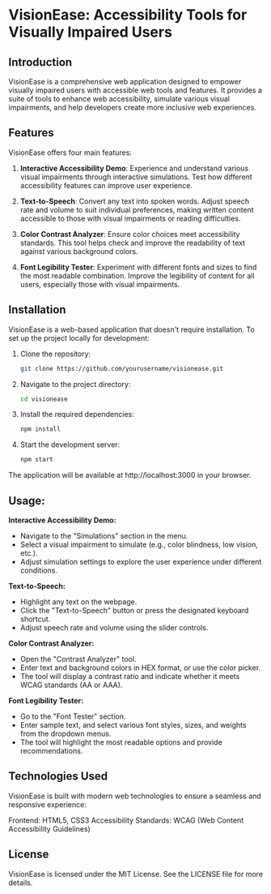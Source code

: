 # VisionEase: Accessibility Tools for Visually Impaired Users

## Introduction

VisionEase is a comprehensive web application designed to empower visually impaired users with accessible web tools and features. It provides a suite of tools to enhance web accessibility, simulate various visual impairments, and help developers create more inclusive web experiences.

## Features

VisionEase offers four main features:

1. **Interactive Accessibility Demo**: Experience and understand various visual impairments through interactive simulations. Test how different accessibility features can improve user experience.

2. **Text-to-Speech**: Convert any text into spoken words. Adjust speech rate and volume to suit individual preferences, making written content accessible to those with visual impairments or reading difficulties.

3. **Color Contrast Analyzer**: Ensure color choices meet accessibility standards. This tool helps check and improve the readability of text against various background colors.

4. **Font Legibility Tester**: Experiment with different fonts and sizes to find the most readable combination. Improve the legibility of content for all users, especially those with visual impairments.

## Installation

VisionEase is a web-based application that doesn't require installation. To set up the project locally for development:

1. Clone the repository:
   ```bash
   git clone https://github.com/yourusername/visionease.git

2. Navigate to the project directory:
   ```bash
   cd visionease

3. Install the required dependencies:
   ```bash
   npm install

4. Start the development server:
   ```bash
   npm start

The application will be available at http://localhost:3000 in your browser.

## Usage:
**Interactive Accessibility Demo:**
- Navigate to the "Simulations" section in the menu.
- Select a visual impairment to simulate (e.g., color blindness, low vision, etc.).
- Adjust simulation settings to explore the user experience under different conditions.

**Text-to-Speech:**
- Highlight any text on the webpage.
- Click the "Text-to-Speech" button or press the designated keyboard shortcut.
- Adjust speech rate and volume using the slider controls.

**Color Contrast Analyzer:**
- Open the "Contrast Analyzer" tool.
- Enter text and background colors in HEX format, or use the color picker.
- The tool will display a contrast ratio and indicate whether it meets WCAG standards (AA or AAA).

**Font Legibility Tester:**
- Go to the "Font Tester" section.
- Enter sample text, and select various font styles, sizes, and weights from the dropdown menus.
- The tool will highlight the most readable options and provide recommendations.

## Technologies Used
VisionEase is built with modern web technologies to ensure a seamless and responsive experience:

Frontend: HTML5, CSS3
Accessibility Standards: WCAG (Web Content Accessibility Guidelines)

## License
VisionEase is licensed under the MIT License. See the LICENSE file for more details.
